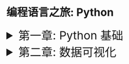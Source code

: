 # 编程语言之旅: Python


<details>
<summary style="font-size: 30px;">第一章: Python 基础</summary>

  - #### [1-标识符](1_base/1-基础/1-基础知识.md) 
  - #### [2-字符串](1_base/2-字符串/2-字符串.md) 
  - #### [3-input函数](1_base/3-使用input获取键盘的输入/3-input函数.md) 
  - #### [4-布尔类型](1_base/4-布尔类型/4-布尔类型.md) 
  - #### [5-循环](1_base/5-循环/5-循环.md) 
  - #### [6-函数](1_base/6-函数/6-函数.md) 
  - #### [7-数据容器](1_base/7-数据容器/7-数据容器.md) 
  - #### [8-文件操作](1_base/8-文件操作/8-文件操作) 
  - #### [9-异常](1_base/9-异常/9-异常) 
  - #### [9-异常](1_base/9-异常/9-异常) 
  - #### [10-模块](1_base/10-模块/10-模块.md) 
  - #### [11-JSON转换](1_base/11-json数据格式转换/11-JSON转换.md) 
</details>

<details>
<summary style="font-size: 30px;">第二章: 数据可视化</summary>

  - #### [1-pycharts](2-数据可视化/1-pyecharts/1-pycharts.md) 
</details>
